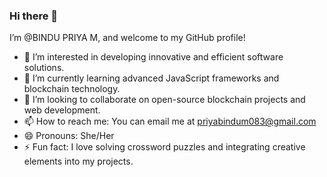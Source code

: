 ### Hi there 👋

I’m @BINDU PRIYA M, and welcome to my GitHub profile!

- 👀 I’m interested in developing innovative and efficient software solutions.
- 🌱 I’m currently learning advanced JavaScript frameworks and blockchain technology.
- 💞️ I’m looking to collaborate on open-source blockchain projects and web development.
- 📫 How to reach me: You can email me at priyabindum083@gmail.com 
- 😄 Pronouns: She/Her
- ⚡ Fun fact: I love solving crossword puzzles and integrating creative elements into my projects.

<!---
Bindu8934/Bindu8934 is a ✨ special ✨ repository because its `README.md` (this file) appears on your GitHub profile.
You can click the Preview link to take a look at your changes.
--->
